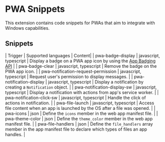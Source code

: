 # PWA Snippets

This extension contains code snippets for PWAs that aim to integrate with Windows capabilities.

## Snippets

| Trigger | Supported languages | Content|
| pwa-badge-display | javascript, typescript | Display a badge on a PWA app icon by using the [App Badging API](https://developer.mozilla.org/docs/Web/API/Badging_API) |
| pwa-badge-clear | javascript, typescript | Remove the badge on the PWA app icon. |
| pwa-notification-request-permission | javascript, typescript | Request user's permission to display messages. |
| pwa-notification-display | javascript, typescript | Display a notification by creating a `Notification` object. |
| pwa-notification-display-sw | javascript, typescript | Display a notification with actions from app's service worker. |
| pwa-notification-click-sw | javascript, typescript | Handle the click of actions in notification. |
| pwa-file-launch | javascript, typescript | Access file content when an app is launched by the OS after a file was opened. |
| pwa-icons | json | Define the `icons` member in the web app manifest file. |
| pwa-theme-color | json | Define the `theme_color` member in the web app manifest file. |
| pwa-file-handlers | json | Define the `file_handlers` array member in the app manifest file to declare which types of files an app handles. |